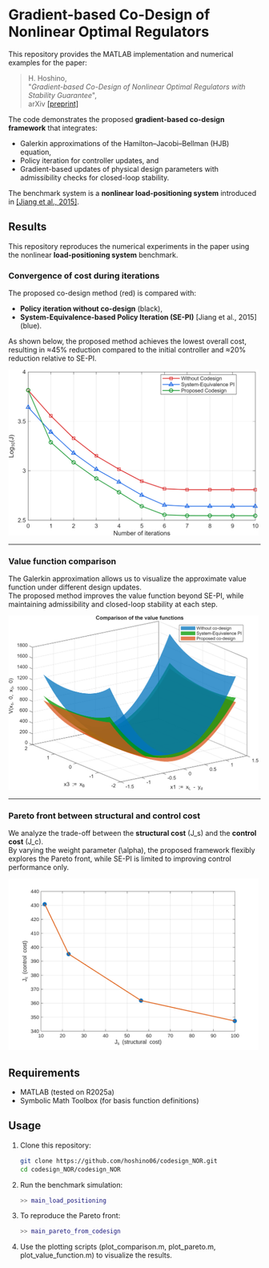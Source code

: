 # Gradient-based Co-Design of Nonlinear Optimal Regulators

This repository provides the MATLAB implementation and numerical examples for the paper:

> H. Hoshino,  
> "*Gradient-based Co-Design of Nonlinear Optimal Regulators with Stability Guarantee*",  
> arXiv [[preprint]](link-to-pdf)

The code demonstrates the proposed **gradient-based co-design framework** that integrates:
- Galerkin approximations of the Hamilton–Jacobi–Bellman (HJB) equation,  
- Policy iteration for controller updates, and  
- Gradient-based updates of physical design parameters with admissibility checks for closed-loop stability.  

The benchmark system is a **nonlinear load-positioning system** introduced in [[Jiang et al., 2015]](https://doi.org/10.1109/TNNLS.2014.2382338).


## Results

This repository reproduces the numerical experiments in the paper using the nonlinear **load-positioning system** benchmark.

### Convergence of cost during iterations
The proposed co-design method (red) is compared with:
- **Policy iteration without co-design** (black),  
- **System-Equivalence-based Policy Iteration (SE-PI)** [Jiang et al., 2015] (blue).

As shown below, the proposed method achieves the lowest overall cost, resulting in ≈45% reduction compared to the initial controller and ≈20% reduction relative to SE-PI.

<img src="codesign_NOR/policy_iteration_comparison.png" alt="Convergence comparison" width="500"/>

---

### Value function comparison
The Galerkin approximation allows us to visualize the approximate value function under different design updates.  
The proposed method improves the value function beyond SE-PI, while maintaining admissibility and closed-loop stability at each step.

<img src="codesign_NOR/value_function_comparison.png" alt="Value function comparison" width="500"/>

---

### Pareto front between structural and control cost
We analyze the trade-off between the **structural cost** \(J_s\) and the **control cost** \(J_c\).  
By varying the weight parameter \(\alpha\), the proposed framework flexibly explores the Pareto front, while SE-PI is limited to improving control performance only.

<img src="codesign_NOR/pareto_plot.png" alt="Pareto front" width="500"/>




## Requirements
- MATLAB (tested on R2025a)  
- Symbolic Math Toolbox (for basis function definitions)



## Usage
1. Clone this repository:
   ```bash
   git clone https://github.com/hoshino06/codesign_NOR.git
   cd codesign_NOR/codesign_NOR

2. Run the benchmark simulation:
   ```matlab
   >> main_load_positioning

3. To reproduce the Pareto front:
   ```matlab
   >> main_pareto_from_codesign

4. Use the plotting scripts (plot_comparison.m, plot_pareto.m, plot_value_function.m) to visualize the results.

